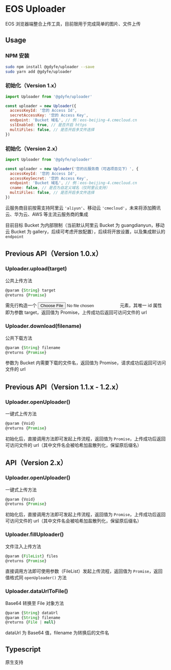 # EOS Uploader

EOS 浏览器端整合上传工具，目前限用于完成简单的图片、文件上传

## Usage

### NPM 安装

```bash
sudo npm install @gdyfe/uploader --save
sudo yarn add @gdyfe/uploader
```

### 初始化（Version 1.x）

```javascript
import Uploader from '@gdyfe/uploader'

const uploader = new Uploader({
  accessKeyId: '您的 Access Id',
  secretAccessKey: '您的 Access Key',
  endpoint: 'Bucket 域名', // 例：eos-beijing-4.cmecloud.cn
  sslEnabled: true, // 是否开启 https
  multiFiles: false, // 是否开启多文件选择
})
```

### 初始化（Version 2.x）

```javascript
import Uploader from '@gdyfe/uploader'

const uploader = new Uploader('您的云服务商（可选项目见下）', {
  accessKeyId: '您的 Access Id',
  accessKeySecret: '您的 Access Key',
  endpoint: 'Bucket 域名', // 例：eos-beijing-4.cmecloud.cn
  cname: false, // 是否为自定义域名（仅阿里云支持）
  multiFiles: false, // 是否开启多文件选择
})
```

云服务商目前按需支持阿里云 `'aliyun'`、移动云 `'cmecloud'`，未来将添加腾讯云、华为云、AWS 等主流云服务商的集成

目前目标 Bucket 为内部限制（当前默认阿里云 Bucket 为 guangdianyun，移动云 Bucket 为 gallery，后续可考虑开放配置），后续将开放设置，以及集成默认的 `endpoint`

## Previous API（Version 1.0.x）

### Uploader.upload(target)

公共上传方法

```javascript
@param {String} target
@returns {Promise}
```

需先行构造一个 <input type="file" id="***" /> 元素，其唯一 id 属性即为参数 target，返回值为 Promise，上传成功后返回可访问文件的 url

### Uploader.download(filename)

公共下载方法

```javascript
@param {String} filename
@returns {Promise}
```

参数为 Bucket 内需要下载的文件名，返回值为 Promise，请求成功后返回可访问文件的 url

## Previous API（Version 1.1.x - 1.2.x）

### Uploader.openUploader()

一键式上传方法

```javascript
@param {Void}
@returns {Promise}
```

初始化后，直接调用方法即可发起上传流程，返回值为 `Promise`，上传成功后返回可访问文件的 url（其中文件名会被哈希加盐散列化，保留原后缀名）

## API（Version 2.x）

### Uploader.openUploader()

一键式上传方法

```javascript
@param {Void}
@returns {Promise}
```

初始化后，直接调用方法即可发起上传流程，返回值为 `Promise`，上传成功后返回可访问文件的 url（其中文件名会被哈希加盐散列化，保留原后缀名）

### Uploader.fillUploader()

文件注入上传方法

```javascript
@param {FileList} files
@returns {Promise}
```

直接调用方法即可使用参数（FileList）发起上传流程，返回值为 `Promise`，返回值格式同 `openUploader()` 方法

### Uploader.dataUrlToFile()

Base64 转换至 File 对象方法

```javascript
@param {String} dataUrl
@param {String} filename
@returns {File | null}
```

dataUrl 为 Base64 值，filename 为转换后的文件名

## Typescript

原生支持
